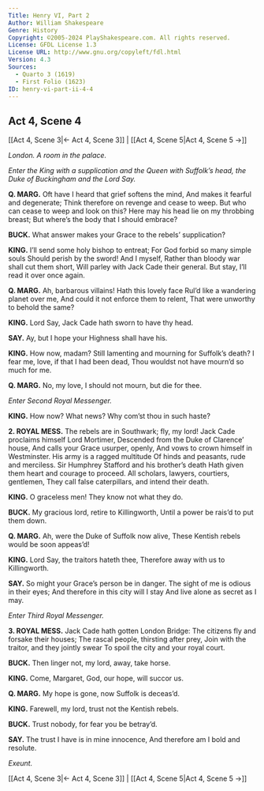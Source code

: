 ```yaml
---
Title: Henry VI, Part 2
Author: William Shakespeare
Genre: History
Copyright: ©2005-2024 PlayShakespeare.com. All rights reserved.
License: GFDL License 1.3
License URL: http://www.gnu.org/copyleft/fdl.html
Version: 4.3
Sources:
  - Quarto 3 (1619)
  - First Folio (1623)
ID: henry-vi-part-ii-4-4
---
```


## Act 4, Scene 4
[[Act 4, Scene 3|← Act 4, Scene 3]] | [[Act 4, Scene 5|Act 4, Scene 5 →]]

*London. A room in the palace.*

*Enter the King with a supplication and the Queen with Suffolk’s head, the Duke of Buckingham and the Lord Say.*

**Q. MARG.**
Oft have I heard that grief softens the mind,
And makes it fearful and degenerate;
Think therefore on revenge and cease to weep.
But who can cease to weep and look on this?
Here may his head lie on my throbbing breast;
But where’s the body that I should embrace?

**BUCK.**
What answer makes your Grace to the rebels’ supplication?

**KING.**
I’ll send some holy bishop to entreat;
For God forbid so many simple souls
Should perish by the sword! And I myself,
Rather than bloody war shall cut them short,
Will parley with Jack Cade their general.
But stay, I’ll read it over once again.

**Q. MARG.**
Ah, barbarous villains! Hath this lovely face
Rul’d like a wandering planet over me,
And could it not enforce them to relent,
That were unworthy to behold the same?

**KING.**
Lord Say, Jack Cade hath sworn to have thy head.

**SAY.**
Ay, but I hope your Highness shall have his.

**KING.**
How now, madam?
Still lamenting and mourning for Suffolk’s death?
I fear me, love, if that I had been dead,
Thou wouldst not have mourn’d so much for me.

**Q. MARG.**
No, my love, I should not mourn, but die for thee.

*Enter Second Royal Messenger.*

**KING.**
How now? What news? Why com’st thou in such haste?

**2. ROYAL MESS.**
The rebels are in Southwark; fly, my lord!
Jack Cade proclaims himself Lord Mortimer,
Descended from the Duke of Clarence’ house,
And calls your Grace usurper, openly,
And vows to crown himself in Westminster.
His army is a ragged multitude
Of hinds and peasants, rude and merciless.
Sir Humphrey Stafford and his brother’s death
Hath given them heart and courage to proceed.
All scholars, lawyers, courtiers, gentlemen,
They call false caterpillars, and intend their death.

**KING.**
O graceless men! They know not what they do.

**BUCK.**
My gracious lord, retire to Killingworth,
Until a power be rais’d to put them down.

**Q. MARG.**
Ah, were the Duke of Suffolk now alive,
These Kentish rebels would be soon appeas’d!

**KING.**
Lord Say, the traitors hateth thee,
Therefore away with us to Killingworth.

**SAY.**
So might your Grace’s person be in danger.
The sight of me is odious in their eyes;
And therefore in this city will I stay
And live alone as secret as I may.

*Enter Third Royal Messenger.*

**3. ROYAL MESS.**
Jack Cade hath gotten London Bridge:
The citizens fly and forsake their houses;
The rascal people, thirsting after prey,
Join with the traitor, and they jointly swear
To spoil the city and your royal court.

**BUCK.**
Then linger not, my lord, away, take horse.

**KING.**
Come, Margaret, God, our hope, will succor us.

**Q. MARG.**
My hope is gone, now Suffolk is deceas’d.

**KING.**
Farewell, my lord, trust not the Kentish rebels.

**BUCK.**
Trust nobody, for fear you be betray’d.

**SAY.**
The trust I have is in mine innocence,
And therefore am I bold and resolute.

*Exeunt.*

[[Act 4, Scene 3|← Act 4, Scene 3]] | [[Act 4, Scene 5|Act 4, Scene 5 →]]